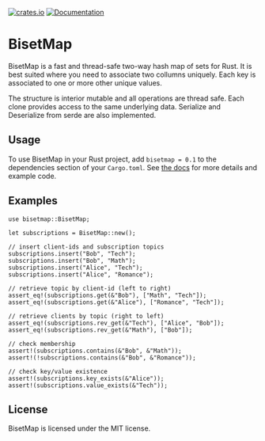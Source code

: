 [![crates.io](https://img.shields.io/crates/v/bisetmap.svg)](https://crates.io/crates/bisetmap)
[![Documentation](https://docs.rs/bisetmap/badge.svg)](https://docs.rs/bisetmap/)

# BisetMap
BisetMap is a fast and thread-safe two-way hash map of sets for Rust. It is best suited where you need to associate
two collumns uniquely. Each key is associated to one or more other unique values.

The structure is interior mutable and all operations are thread safe. Each clone provides access to the same
underlying data. Serialize and Deserialize from serde are also implemented.

## Usage
To use BisetMap in your Rust project, add `bisetmap = 0.1` to the dependencies section of your `Cargo.toml`.
See [the docs](https://docs.rs/bisetmap/) for more details and example code.

## Examples

```
use bisetmap::BisetMap;

let subscriptions = BisetMap::new();

// insert client-ids and subscription topics
subscriptions.insert("Bob", "Tech");
subscriptions.insert("Bob", "Math");
subscriptions.insert("Alice", "Tech");
subscriptions.insert("Alice", "Romance");

// retrieve topic by client-id (left to right)
assert_eq!(subscriptions.get(&"Bob"), ["Math", "Tech"]);
assert_eq!(subscriptions.get(&"Alice"), ["Romance", "Tech"]);

// retrieve clients by topic (right to left)
assert_eq!(subscriptions.rev_get(&"Tech"), ["Alice", "Bob"]);
assert_eq!(subscriptions.rev_get(&"Math"), ["Bob"]);

// check membership
assert!(subscriptions.contains(&"Bob", &"Math"));
assert!(!subscriptions.contains(&"Bob", &"Romance"));

// check key/value existence
assert!(subscriptions.key_exists(&"Alice"));
assert!(subscriptions.value_exists(&"Tech"));
```

## License
BisetMap is licensed under the MIT license.

